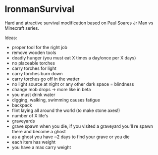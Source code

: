 IronmanSurvival
===============

Hard and atractive survival modification based on Paul Soares Jr Man vs Minecraft series.



Ideas:
- proper tool for the right job
- remove wooden tools
- deadly hunger (you must eat X times a day/once per X days)
- no placeable torches
- carry torches for light
- carry torches burn down
- carry torches go off in the watter
- no light source at night or any other dark space = blindness
- change mob drops -> more like in beta
- you must drink water
- digging, walking, swimming causes fatigue
- backpack
- flint laying all around the world (to make stone axes!)
- number of X life's
- graveyards
- grave spawn when you die, if you visited a graveyard you'll re spawn there and become a ghost
- as a ghost you have ~2 days to find your grave or you die
- each item has weight
- you have a max carry weight
